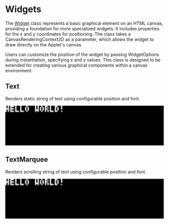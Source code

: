 # Widgets

The [Widget](../classes/Widget.ts) class represents a basic graphical element on an HTML canvas, providing a foundation for more specialized widgets. It includes properties for the x and y coordinates for positioning. The class takes a CanvasRenderingContext2D as a parameter, which allows the widget to draw directly on the Applet's canvas.

Users can customize the position of the widget by passing WidgetOptions during instantiation, specifying x and y values. This class is designed to be extended for creating various graphical components within a canvas environment.

## Text

Renders static string of text using configurable position and font.

<img src="../docs/text.gif" width="512px"/>

## TextMarquee

Renders scrolling string of text using configurable position and font.

<img src="../docs/text-marquee.gif" width="512px"/>
